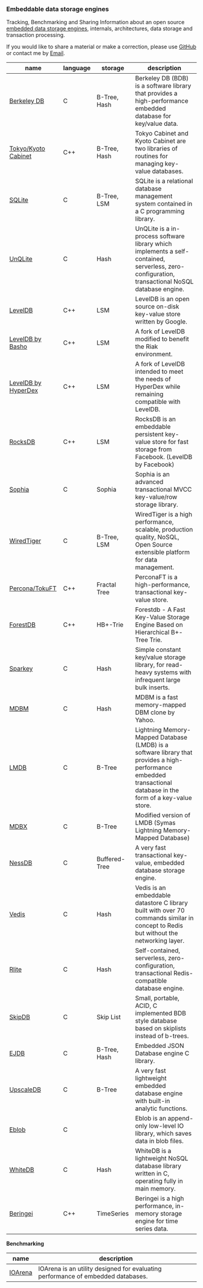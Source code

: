 
### Embeddable data storage engines

Tracking, Benchmarking and Sharing Information about an open source [embedded data storage engines](https://en.wikipedia.org/wiki/Embedded_database),
internals, architectures, data storage and transaction processing.

If you would like to share a material or make a correction, please use [GitHub](http://github.com/pmwkaa/engine.so) or contact me
by [Email](mailto:pmwkaa@gmail.com).

| name | language | storage | description |
|---|---|---|---|
| [Berkeley DB](http://www.oracle.com/technetwork/database/database-technologies/berkeleydb/overview/index.html) | C | B-Tree, Hash | Berkeley DB (BDB) is a software library that provides a high-performance embedded database for key/value data. |
| [Tokyo/Kyoto Cabinet](http://fallabs.com/kyotocabinet/) | C++ | B-Tree, Hash | Tokyo Cabinet and Kyoto Cabinet are two libraries of routines for managing key-value databases. |
| [SQLite](https://sqlite.org/) | C | B-Tree, LSM | SQLite is a relational database management system contained in a C programming library. |
| [UnQLite](http://unqlite.org/) | C | Hash | UnQLite is a in-process software library which implements a self-contained, serverless, zero-configuration, transactional NoSQL database engine. |
| [LevelDB](https://github.com/google/leveldb) | C++ | LSM | LevelDB is an open source on-disk key-value store written by Google. |
| [LevelDB by Basho](https://github.com/basho/leveldb) | C++ | LSM | A fork of LevelDB modified to benefit the Riak environment. |
| [LevelDB by HyperDex](https://github.com/rescrv/HyperLevelDB) | C++ | LSM | A fork of LevelDB intended to meet the needs of HyperDex while remaining compatible with LevelDB. |
| [RocksDB](http://rocksdb.org) | C++ | LSM | RocksDB is an embeddable persistent key-value store for fast storage from Facebook. (LevelDB by Facebook) |
| [Sophia](http://sophia.systems) | C | Sophia | Sophia is an advanced transactional MVCC key-value/row storage library. |
| [WiredTiger](http://wiredtiger.com) | C | B-Tree, LSM | WiredTiger is a high performance, scalable, production quality, NoSQL, Open Source extensible platform for data management. |
| [Percona/TokuFT](https://github.com/percona/perconaft) | C++ | Fractal Tree | PerconaFT is a high-performance, transactional key-value store. |
| [ForestDB](https://github.com/couchbase/forestdb) | C++ | HB+-Trie | Forestdb - A Fast Key-Value Storage Engine Based on Hierarchical B+-Tree Trie. |
| [Sparkey](https://github.com/spotify/sparkey) | C | Hash | Simple constant key/value storage library, for read-heavy systems with infrequent large bulk inserts. |
| [MDBM](https://github.com/timrc-git/mdbm) | C | Hash | MDBM is a fast memory-mapped DBM clone by Yahoo. |
| [LMDB](http://symas.com/mdb) | C | B-Tree | Lightning Memory-Mapped Database (LMDB) is a software library that provides a high-performance embedded transactional database in the form of a key-value store. |
| [MDBX](https://github.com/ReOpen/libmdbx) | C | B-Tree | Modified version of LMDB (Symas Lightning Memory-Mapped Database) |
| [NessDB](https://github.com/bohutang/nessdb) | C | Buffered-Tree | A very fast transactional key-value, embedded database storage engine. |
| [Vedis](http://vedis.symisc.net/) | C | Hash | Vedis is an embeddable datastore C library built with over 70 commands similar in concept to Redis but without the networking layer. |
| [Rlite](https://github.com/seppo0010/rlite) | C | Hash | Self-contained, serverless, zero-configuration, transactional Redis-compatible database engine. |
| [SkipDB](https://github.com/stevedekorte/skipdb) | C | Skip List | Small, portable, ACID, C implemented BDB style database based on skiplists instead of b-trees. |
| [EJDB](http://ejdb.org) | C | B-Tree, Hash | Embedded JSON Database engine C library. |
| [UpscaleDB](http://upscaledb.org) | C | B-Tree | A very fast lightweight embedded database engine with built-in analytic functions. |
| [Eblob](http://reverbrain.com/eblob/) | C | | Eblob is an append-only low-level IO library, which saves data in blob files. |
| [WhiteDB](http://whitedb.org) | C | Hash | WhiteDB is a lightweight NoSQL database library written in C, operating fully in main memory. |
| [Beringei](https://github.com/facebookincubator/beringei) | C++ | TimeSeries | Beringei is a high performance, in-memory storage engine for time series data. |

**Benchmarking**

| name | description |
|---|---|
| [IOArena](http://github.com/pmwkaa/ioarena.git) | IOArena is an utility designed for evaluating performance of embedded databases. |
